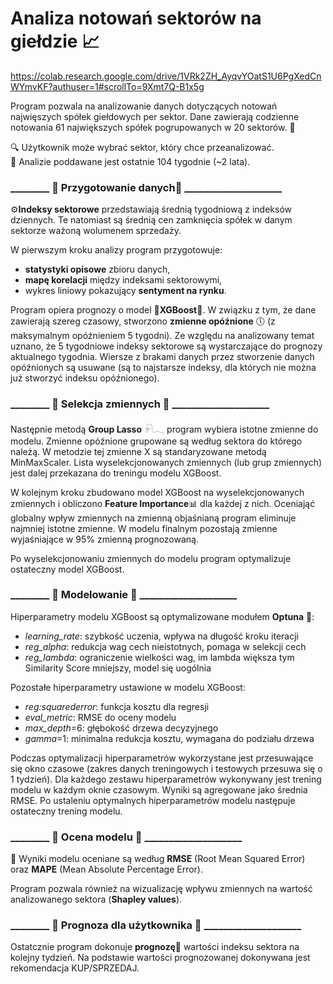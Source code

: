 # Analiza notowań sektorów na giełdzie  📈

https://colab.research.google.com/drive/1VRk2ZH_AyqvYOatS1U6PgXedCnWYmvKF?authuser=1#scrollTo=9Xmt7Q-B1x5g

Program pozwala na analizowanie danych dotyczących notowań najwięszych spółek giełdowych per sektor. Dane zawierają codzienne notowania 61 największych spółek pogrupowanych w 20 sektorów. 📶

🔍 Użytkownik może wybrać sektor, który chce przeanalizować.  
📆 Analizie poddawane jest ostatnie 104 tygodnie (~2 lata).

### ________ 🔷 Przygotowanie danych🔷 ____________________
⚙️**Indeksy sektorowe** przedstawiają średnią tygodniową z indeksów dziennych. Te natomiast są średnią cen zamknięcia spółek w danym sektorze ważoną wolumenem sprzedaży.

W pierwszym kroku analizy program przygotowuje:
+ **statystyki opisowe** zbioru danych,
+ **mapę korelacji** między indeksami sektorowymi,
+ wykres liniowy pokazujący **sentyment na rynku**. 


Program opiera prognozy o model 🚀**XGBoost**🚀. W związku z tym, że dane zawierają szereg czasowy, stworzono **zmienne opóźnione** 🕔 (z maksymalnym opóźnieniem 5 tygodni). Ze względu na analizowany temat uznano, że 5 tygodniowe indeksy sektorowe są wystarczające do prognozy aktualnego tygodnia.
Wiersze z brakami danych przez stworzenie danych opóźnionych są usuwane (są to najstarsze indeksy, dla których nie można już stworzyć indeksu opóźnionego).


### ________ 🔷 Selekcja zmiennych 🔷 ____________________
Następnie metodą **Group Lasso** 𓍯𓂃 program wybiera istotne zmienne do modelu. Zmienne opóźnione grupowane są według sektora do którego należą.
W metodzie tej zmienne X są standaryzowane metodą MinMaxScaler.
Lista wyselekcjonowanych zmiennych (lub grup zmiennych) jest dalej przekazana do treningu modelu XGBoost.

W kolejnym kroku zbudowano model XGBoost na wyselekcjonowanych zmiennych i obliczono **Feature Importance**📊 dla każdej z nich.
Oceniająć globalny wpływ zmiennych na zmienną objaśnianą program eliminuje najmniej istotne zmienne. W modelu finalnym pozostają zmienne wyjaśniające w 95% zmienną prognozowaną.

Po wyselekcjonowaniu zmiennych do modelu program optymalizuje ostateczny model XGBoost.


### ________ 🔷 Modelowanie 🔷 ____________________
Hiperparametry modelu XGBoost są optymalizowane modułem **Optuna** 🔄:
+ _learning_rate_: szybkość uczenia, wpływa na długość kroku iteracji
+ _reg_alpha_: redukcja wag cech nieistotnych, pomaga w selekcji cech 
+ _reg_lambda_: ograniczenie wielkości wag, im lambda większa tym Similarity Score mniejszy, model się uogólnia

Pozostałe hiperparametry ustawione w modelu XGBoost:
+ _reg:squarederror_: funkcja kosztu dla regresji 
+ _eval_metric_: RMSE do oceny modelu
+ _max_depth_=6: głębokość drzewa decyzyjnego
+ _gamma_=1: minimalna redukcja kosztu, wymagana do podziału drzewa

Podczas optymalizacji hiperparametrów wykorzystane jest przesuwające się okno czasowe (zakres danych treningowych i testowych przesuwa się o 1 tydzień).
Dla każdego zestawu hiperparametrów wykonywany jest trening modelu w każdym oknie czasowym. Wyniki są agregowane jako średnia RMSE.
Po ustaleniu optymalnych hiperparametrów modelu następuje ostateczny trening modelu.


### ________ 🔷 Ocena modelu 🔷 ____________________
🧮 Wyniki modelu oceniane są według **RMSE** (Root Mean Squared Error) oraz **MAPE** (Mean Absolute Percentage Error).

Program pozwala również na wizualizację wpływu zmiennych na wartość analizowanego sektora (**Shapley values**).


### ________ 🔷 Prognoza dla użytkownika 🔷 ____________________
Ostatcznie program dokonuje **prognozę**🎯 wartości indeksu sektora na kolejny tydzień.
Na podstawie wartości prognozowanej dokonywana jest rekomendacja KUP/SPRZEDAJ.


